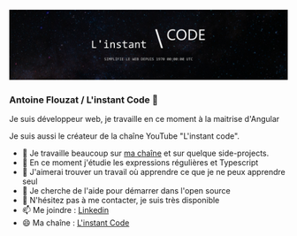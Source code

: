 ![alt text](https://github.com/Antoine-Flo/Antoine-Flo/blob/main/GH-banner.jpg?raw=true)

### Antoine Flouzat / L'instant Code 👋

Je suis développeur web, je travaille en ce moment à la maitrise d'Angular </p>
Je suis aussi le créateur de la chaîne YouTube "L'instant code".

- 🔭 Je travaille beaucoup sur [ma chaîne](https://www.youtube.com/channel/UCCG1e6RTMGyd0eVbQHRPASw) et sur quelque side-projects.
- 🌱 En ce moment j'étudie les expressions régulières et Typescript
- 👯 J'aimerai trouver un travail où apprendre ce que je ne peux apprendre seul
- 🤔 Je cherche de l'aide pour démarrer dans l'open source
- 💬 N'hésitez pas à me contacter, je suis très disponible
- 📫 Me joindre : [Linkedin](https://www.linkedin.com/in/antoine-flouzat-d%C3%A9veloppeur-web/)
- 😄 Ma chaîne : [L'instant Code](https://www.youtube.com/channel/UCCG1e6RTMGyd0eVbQHRPASw)
